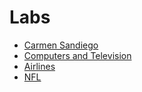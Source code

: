 # Labs

- [Carmen Sandiego](./carmen-sandiego/)
- [Computers and Television](./lab_1/)
- [Airlines](./lab_2/)
- [NFL](./nfl/)
